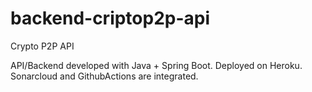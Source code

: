 # backend-criptop2p-api
Crypto P2P API

API/Backend developed with Java + Spring Boot.
Deployed on Heroku.
Sonarcloud and GithubActions are integrated.
